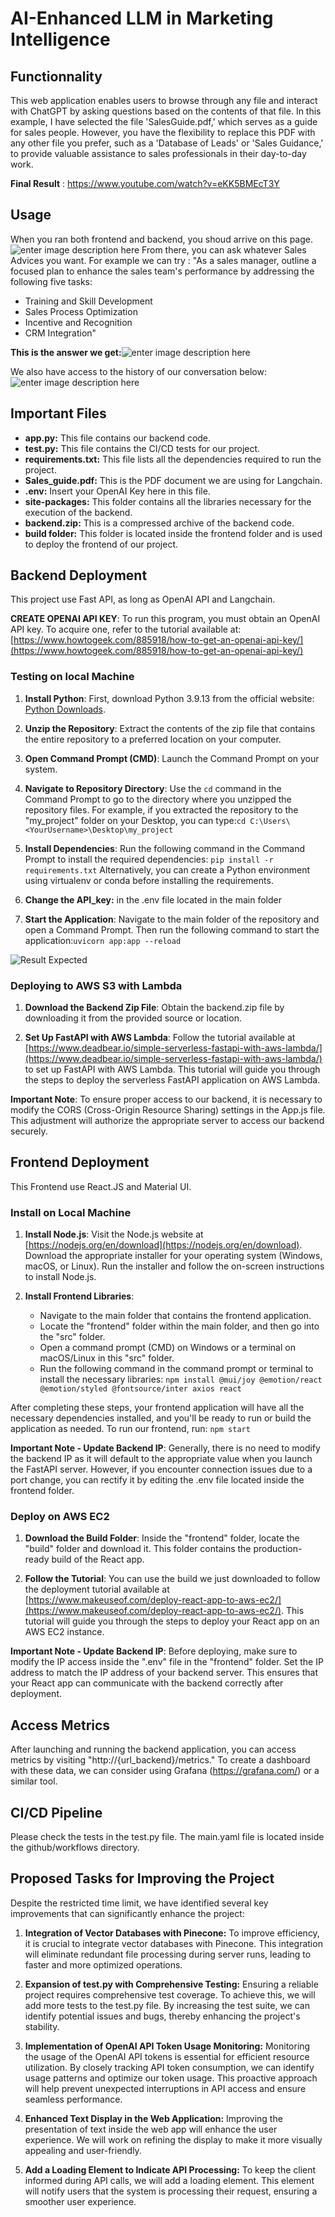 ﻿# AI-Enhanced LLM in Marketing Intelligence

## Functionnality

This web application enables users to browse through any file and interact with ChatGPT by asking questions based on the contents of that file. In this example, I have selected the file 'SalesGuide.pdf,' which serves as a guide for sales people. However, you have the flexibility to replace this PDF with any other file you prefer, such as a 'Database of Leads' or 'Sales Guidance,' to provide valuable assistance to sales professionals in their day-to-day work.

**Final Result** : https://www.youtube.com/watch?v=eKK5BMEcT3Y
## Usage

When you ran both frontend and backend, you shoud arrive on this page.
![enter image description here](https://image.noelshack.com/fichiers/2023/31/3/1690964666-mainpage.png)
From there, you can ask whatever Sales Advices you want. For example we can try :
"As a sales manager, outline a focused plan to enhance the sales team's performance by addressing the following five tasks:
- Training and Skill Development
- Sales Process Optimization
- Incentive and Recognition
- CRM Integration"

**This is the answer we get:**![enter image description here](https://image.noelshack.com/fichiers/2023/31/3/1690965800-result.png)

We also have access to the history of our conversation below:
![enter image description here](https://image.noelshack.com/fichiers/2023/31/3/1690965868-history.png)


## Important Files

-   **app.py:** This file contains our backend code.
-   **test.py:** This file contains the CI/CD tests for our project.
-   **requirements.txt:** This file lists all the dependencies required to run the project.
-   **Sales_guide.pdf:** This is the PDF document we are using for Langchain.
-   **.env:** Insert your OpenAI Key here in this file.
-   **site-packages:** This folder contains all the libraries necessary for the execution of the backend.
-   **backend.zip:** This is a compressed archive of the backend code.
-   **build folder:** This folder is located inside the frontend folder and is used to deploy the frontend of our project.
 

## Backend Deployment

This project use Fast API, as long as OpenAI API and Langchain.

**CREATE OPENAI API KEY**: To run this program, you must obtain an OpenAI API key. To acquire one, refer to the tutorial available at: [https://www.howtogeek.com/885918/how-to-get-an-openai-api-key/](https://www.howtogeek.com/885918/how-to-get-an-openai-api-key/)

### Testing on local Machine

1. **Install Python**: First, download Python 3.9.13 from the official website: [Python Downloads](https://www.python.org/downloads/release/python-3913/).

2.  **Unzip the Repository**: Extract the contents of the zip file that contains the entire repository to a preferred location on your computer.

3.  **Open Command Prompt (CMD)**: Launch the Command Prompt on your system.

4.  **Navigate to Repository Directory**: Use the `cd` command in the Command Prompt to go to the directory where you unzipped the repository files. For example, if you extracted the repository to the "my_project" folder on your Desktop, you can type:`cd C:\Users\<YourUsername>\Desktop\my_project`

5. **Install Dependencies**: Run the following command in the Command Prompt to install the required dependencies: `pip install -r requirements.txt` 	  Alternatively, you can create a Python environment using virtualenv or conda before installing the requirements.
7. **Change the API_key:** in the .env file located in the main folder

8.  **Start the Application**: Navigate to the main folder of the repository and open a Command Prompt. Then run the following command to start the application:`uvicorn app:app --reload`

 ![Result Expected](https://image.noelshack.com/fichiers/2023/31/3/1690955883-screenshot-6.png)

### Deploying to AWS S3 with Lambda

1.  **Download the Backend Zip File**: Obtain the backend.zip file by downloading it from the provided source or location.
    
2.  **Set Up FastAPI with AWS Lambda**: Follow the tutorial available at [https://www.deadbear.io/simple-serverless-fastapi-with-aws-lambda/](https://www.deadbear.io/simple-serverless-fastapi-with-aws-lambda/) to set up FastAPI with AWS Lambda. This tutorial will guide you through the steps to deploy the serverless FastAPI application on AWS Lambda.

**Important Note**: To ensure proper access to our backend, it is necessary to modify the CORS (Cross-Origin Resource Sharing) settings in the App.js file. This adjustment will authorize the appropriate server to access our backend securely.


## Frontend Deployment 

This Frontend use React.JS and Material UI.
### Install on Local Machine

1.  **Install Node.js**: Visit the Node.js website at [https://nodejs.org/en/download](https://nodejs.org/en/download). Download the appropriate installer for your operating system (Windows, macOS, or Linux). Run the installer and follow the on-screen instructions to install Node.js.
    
2.  **Install Frontend Libraries**:
    
    -   Navigate to the main folder that contains the frontend application.
    -   Locate the "frontend" folder within the main folder, and then go into the "src" folder.
    -   Open a command prompt (CMD) on Windows or a terminal on macOS/Linux in this "src" folder.
    -   Run the following command in the command prompt or terminal to install the necessary libraries:
    `npm install @mui/joy @emotion/react @emotion/styled @fontsource/inter axios react`


After completing these steps, your frontend application will have all the necessary dependencies installed, and you'll be ready to run or build the application as needed.
To run our frontend, run:  `npm start`

**Important Note - Update Backend IP**: Generally, there is no need to modify the backend IP as it will default to the appropriate value when you launch the FastAPI server. However, if you encounter connection issues due to a port change, you can rectify it by editing the .env file located inside the frontend folder.

### Deploy on AWS EC2

1.  **Download the Build Folder**: Inside the "frontend" folder, locate the "build" folder and download it. This folder contains the production-ready build of the React app.
    
2.  **Follow the Tutorial**: You can use the build we just downloaded to follow the deployment tutorial available at [https://www.makeuseof.com/deploy-react-app-to-aws-ec2/](https://www.makeuseof.com/deploy-react-app-to-aws-ec2/). This tutorial will guide you through the steps to deploy your React app on an AWS EC2 instance.
    
**Important Note - Update Backend IP**: Before deploying, make sure to modify the IP access inside the ".env" file in the "frontend" folder. Set the IP address to match the IP address of your backend server. This ensures that your React app can communicate with the backend correctly after deployment.



## Access Metrics

After launching and running the backend application, you can access metrics by visiting "http://{url_backend}/metrics." To create a dashboard with these data, we can consider using Grafana (https://grafana.com/) or a similar tool.

## CI/CD Pipeline

Please check the tests in the test.py file. The main.yaml file is located inside the github/workflows directory.


##   Proposed Tasks for Improving the Project

Despite the restricted time limit, we have identified several key improvements that can significantly enhance the project:

1.  **Integration of Vector Databases with Pinecone:** To improve efficiency, it is crucial to integrate vector databases with Pinecone. This integration will eliminate redundant file processing during server runs, leading to faster and more optimized operations.
    
2.  **Expansion of test.py with Comprehensive Testing:** Ensuring a reliable project requires comprehensive test coverage. To achieve this, we will add more tests to the test.py file. By increasing the test suite, we can identify potential issues and bugs, thereby enhancing the project's stability.
    
3.  **Implementation of OpenAI API Token Usage Monitoring:** Monitoring the usage of the OpenAI API tokens is essential for efficient resource utilization. By closely tracking API token consumption, we can identify usage patterns and optimize our token usage. This proactive approach will help prevent unexpected interruptions in API access and ensure seamless performance.
    
4.  **Enhanced Text Display in the Web Application:** Improving the presentation of text inside the web app will enhance the user experience. We will work on refining the display to make it more visually appealing and user-friendly.
    
5.  **Add a Loading Element to Indicate API Processing:** To keep the client informed during API calls, we will add a loading element. This element will notify users that the system is processing their request, ensuring a smoother user experience.

